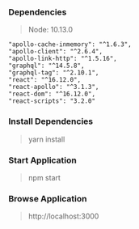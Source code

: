 ### Dependencies
> Node: 10.13.0

```
"apollo-cache-inmemory": "^1.6.3",
"apollo-client": "^2.6.4",
"apollo-link-http": "^1.5.16",
"graphql": "^14.5.8",
"graphql-tag": "^2.10.1",
"react": "^16.12.0",
"react-apollo": "^3.1.3",
"react-dom": "^16.12.0",
"react-scripts": "3.2.0"
```

### Install Dependencies
>  yarn install

### Start Application
> npm start

### Browse Application
> http://localhost:3000